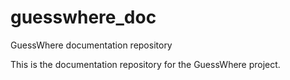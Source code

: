 # guesswhere_doc
GuessWhere documentation repository

This is the documentation repository for the GuessWhere project.
